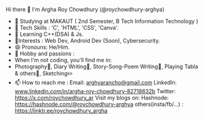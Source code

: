 Hi there 👋 I'm Argha Roy Chowdhury (@roychowdhury-arghya)
- 🔭 Studying at MAKAUT ( 2nd Semester, B Tech Information Technology )
- 🌱 Tech Skills : 'C', 'HTML', 'CSS', 'Canva'.
- 👯 Learning C++(DSA) & Js.
- 🤔Interests : Web Dev, Android Dev (Soon), Cybersecurity.
- 😄 Pronouns: He/Him.
- 💬 Hobby and passions :
- When I'm not coding, you'll find me in:
- Photography📸, Diary Writing📒, Story-Song-Poem Writing📖, Playing Tabla & others🥁, Sketching✏️
- 📫 How to reach me : Email: arghyarancho@gmail.com LinkedIn: www.linkedin.com/in/argha-roy-chowdhury-82718632b Twitter: https://x.com/roychowdhury_ar Visit my blogs on: Hashnode: https://hashnode.com/@roychowdhury-arghya others(insta/fb/...) : https://linktr.ee/roychowdhury_argha

